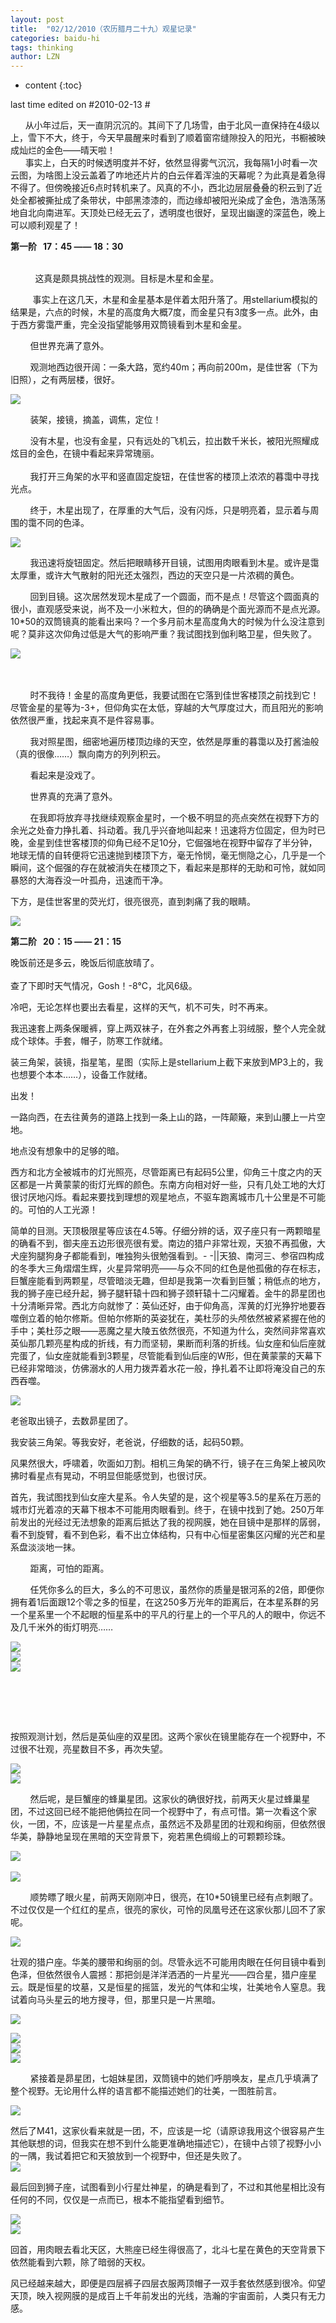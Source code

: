 ```yaml
---
layout: post
title:  "02/12/2010（农历腊月二十九）观星记录"
categories: baidu-hi
tags: thinking
author: LZN
---
```


* content
{:toc}
<p>last time edited on #2010-02-13 #</p><p>&nbsp;&nbsp;&nbsp;&nbsp;&nbsp;  从小年过后，天一直阴沉沉的。其间下了几场雪，由于北风一直保持在4级以上，雪下不大，终于，今天早晨醒来时看到了顺着窗帘缝隙投入的阳光，书橱被映成灿烂的金色&mdash;&mdash;晴天啦！<br />&nbsp;&nbsp;&nbsp;&nbsp;&nbsp;  事实上，白天的时候透明度并不好，依然显得雾气沉沉，我每隔1小时看一次云图，为啥图上没云盖着了咋地还片片的白云伴着浑浊的天幕呢？为此真是着急得不得了。但傍晚接近6点时转机来了。风真的不小，西北边层层叠叠的积云到了近处全都被撕扯成了条带状，中部黑漆漆的，而边缘却被阳光染成了金色，浩浩荡荡地自北向南进军。天顶处已经无云了，透明度也很好，呈现出幽邃的深蓝色，晚上可以顺利观星了！</p><p><strong>第一阶&nbsp;&nbsp;  17：45 &mdash;&mdash; 18：30</strong></p><p><br />&nbsp;&nbsp;&nbsp;&nbsp;&nbsp;&nbsp;&nbsp;&nbsp;&nbsp;  这真是颇具挑战性的观测。目标是木星和金星。</p><p>&nbsp;&nbsp;&nbsp;&nbsp;&nbsp;&nbsp;&nbsp;&nbsp;  事实上在这几天，木星和金星基本是伴着太阳升落了。用stellarium模拟的结果是，六点的时候，木星的高度角大概7度，而金星只有3度多一点。此外，由于西方雾霭严重，完全没指望能够用双筒镜看到木星和金星。</p><p>&nbsp;&nbsp;&nbsp;&nbsp;&nbsp;&nbsp;&nbsp;  但世界充满了意外。</p><p>&nbsp;&nbsp;&nbsp;&nbsp;&nbsp;&nbsp;&nbsp;  观测地西边很开阔：一条大路，宽约40m；再向前200m，是佳世客（下为旧照），之有两层楼，很好。</p><p> </p><p><img class="blogimg" small="0" src="http://hiphotos.baidu.com/dennis_1991/pic/item/96aa1ec7b03a69efd10060c4.jpg" /><br /></p><p>&nbsp;&nbsp;&nbsp;&nbsp;&nbsp;&nbsp;&nbsp;  装架，接镜，摘盖，调焦，定位！</p><p>&nbsp;&nbsp;&nbsp;&nbsp;&nbsp;&nbsp;&nbsp;  没有木星，也没有金星，只有远处的飞机云，拉出数千米长，被阳光照耀成炫目的金色，在镜中看起来异常瑰丽。<br /><br />&nbsp;&nbsp;&nbsp;&nbsp;&nbsp;&nbsp;&nbsp;  我打开三角架的水平和竖直固定旋钮，在佳世客的楼顶上浓浓的暮霭中寻找光点。</p><p>&nbsp;&nbsp;&nbsp;&nbsp;&nbsp;&nbsp;&nbsp;  终于，木星出现了，在厚重的大气后，没有闪烁，只是明亮着，显示着与周围的霭不同的色泽。</p><p> </p><p><img class="blogimg" small="0" src="http://hiphotos.baidu.com/dennis_1991/pic/item/ee9f743d8737c9dd3c6d975e.jpg" /><br /></p><p>&nbsp;&nbsp;&nbsp;&nbsp;&nbsp;&nbsp;&nbsp;  我迅速将旋钮固定。然后把眼睛移开目镜，试图用肉眼看到木星。或许是霭太厚重，或许大气散射的阳光还太强烈，西边的天空只是一片浓稠的黄色。</p><p>&nbsp;&nbsp;&nbsp;&nbsp;&nbsp;&nbsp;&nbsp;  回到目镜。这次居然发现木星成了一个圆面，而不是点！尽管这个圆面真的很小，直观感受来说，尚不及一小米粒大，但的的确确是个面光源而不是点光源。10*50的双筒镜真的能看出来吗？一个多月前木星高度角大的时候为什么没注意到呢？莫非这次仰角过低是大气的影响严重？我试图找到伽利略卫星，但失败了。</p><p> </p><p><img class="blogimg" small="0" src="http://hiphotos.baidu.com/dennis_1991/pic/item/4b0bf8c4167811f838db495f.jpg" /><br /></p><p><br /><br />&nbsp;&nbsp;&nbsp;&nbsp;&nbsp;&nbsp;&nbsp;  时不我待！金星的高度角更低，我要试图在它落到佳世客楼顶之前找到它！尽管金星的星等为-3+，但仰角实在太低，穿越的大气厚度过大，而且阳光的影响依然很严重，找起来真不是件容易事。</p><p>&nbsp;&nbsp;&nbsp;&nbsp;&nbsp;&nbsp;&nbsp;  我对照星图，细密地遍历楼顶边缘的天空，依然是厚重的暮霭以及打酱油般（真的很像……）飘向南方的列列积云。</p><p>&nbsp;&nbsp;&nbsp;&nbsp;&nbsp;&nbsp;&nbsp;  看起来是没戏了。</p><p>&nbsp;&nbsp;&nbsp;&nbsp;&nbsp;&nbsp;&nbsp;  世界真的充满了意外。</p><p>&nbsp;&nbsp;&nbsp;&nbsp;&nbsp;&nbsp;&nbsp;  在我即将放弃寻找继续观察金星时，一个极不明显的亮点突然在视野下方的余光之处奋力挣扎着、抖动着。我几乎兴奋地叫起来！迅速将方位固定，但为时已晚，金星到佳世客楼顶的仰角已经不足10分，它倔强地在视野中留存了半分钟，地球无情的自转便将它迅速抛到楼顶下方，毫无怜悯，毫无恻隐之心，几乎是一个瞬间，这个倔强的存在就被消失在楼顶之下，看起来是那样的无助和可怜，就如同暴怒的大海吞没一叶孤舟，迅速而干净。</p><p>下方，是佳世客里的荧光灯，很亮很亮，直到刺痛了我的眼睛。</p><p> </p><p><img class="blogimg" small="0" src="http://hiphotos.baidu.com/dennis_1991/pic/item/a4c2fc3391354170ac4b5f5d.jpg" /><br /></p><p><strong>第二阶&nbsp;&nbsp;  20：15 &mdash;&mdash; 21：15</strong></p><p>晚饭前还是多云，晚饭后彻底放晴了。<br /><br />查了下即时天气情况，Gosh！-8℃，北风6级。</p><p>冷吧，无论怎样也要出去看星，这样的天气，机不可失，时不再来。</p><p>我迅速套上两条保暖裤，穿上两双袜子，在外套之外再套上羽绒服，整个人完全就成个球体。手套，帽子，防寒工作就绪。</p><p>装三角架，装镜，指星笔，星图（实际上是stellarium上截下来放到MP3上的，我也想要个本本……），设备工作就绪。</p><p>出发！</p><p>一路向西，在去往黄务的道路上找到一条上山的路，一阵颠簸，来到山腰上一片空地。</p><p>地点没有想象中的足够的暗。</p><p>西方和北方全被城市的灯光照亮，尽管距离已有起码5公里，仰角三十度之内的天区都是一片黄蒙蒙的街灯光辉的颜色。东南方向相对好一些，只有几处工地的大灯很讨厌地闪烁。看起来要找到理想的观星地点，不驱车跑离城市几十公里是不可能的。可怕的人工光源！</p><p>简单的目测。天顶极限星等应该在4.5等。仔细分辨的话，双子座只有一两颗暗星的确看不到，御夫座五边形很亮很有爱。南边的猎户非常壮观，天狼不再孤傲，大犬座狗腿狗身子都能看到，唯独狗头很勉强看到。- -||天狼、南河三、参宿四构成的冬季大三角熠熠生辉，火星异常明亮&mdash;&mdash;与众不同的红色是他孤傲的存在标志，巨蟹座能看到两颗星，尽管暗淡无趣，但却是我第一次看到巨蟹；稍低点的地方，我的狮子座已经升起，狮子腿轩辕十四和狮子颈轩辕十二闪耀着。金牛的昴星团也十分清晰异常。西北方向就惨了：英仙还好，由于仰角高，浑黄的灯光狰狞地要吞噬倒立着的帕尔修斯。但帕尔修斯的英姿犹在，美杜莎的头颅依然被紧紧握在他的手中；美杜莎之眼&mdash;&mdash;恶魔之星大陵五依然很亮，不知道为什么，突然间非常喜欢英仙那几颗亮星构成的折线，有力而坚韧，果断而利落的折线。仙女座和仙后座就完蛋了，仙女座就能看到3颗星，尽管能看到仙后座的W形，但在黄蒙蒙的天幕下已经非常暗淡，仿佛溺水的人用力拨弄着水花一般，挣扎着不让即将淹没自己的东西吞噬。</p><p><img class="blogimg" small="0" src="http://hiphotos.baidu.com/dennis_1991/pic/item/9dae2f465b42243a6b63e593.jpg" /></p><p>老爸取出镜子，去数昴星团了。</p><p>我安装三角架。等我安好，老爸说，仔细数的话，起码50颗。</p><p>风果然很大，呼啸着，吹面如刀割。相机三角架的确不行，镜子在三角架上被风吹拂时看星点有晃动，不明显但能感觉到，也很讨厌。</p><p>首先，我试图找到仙女座大星系。令人失望的是，这个视星等3.5的星系在万恶的城市灯光着凉的天幕下根本不可能用肉眼看到。终于，在镜中找到了她。250万年前发出的光经过无法想象的距离后抵达了我的视网膜，她在目镜中是那样的孱弱，看不到旋臂，看不到色彩，看不出立体结构，只有中心恒星密集区闪耀的光芒和星系盘淡淡地一抹。</p><p>&nbsp;&nbsp;&nbsp;&nbsp;&nbsp;&nbsp;&nbsp;  距离，可怕的距离。</p><p>&nbsp;&nbsp;&nbsp;&nbsp;&nbsp;&nbsp;&nbsp;  任凭你多么的巨大，多么的不可思议，虽然你的质量是银河系的2倍，即便你拥有着1后面跟12个零之多的恒星，在这250多万光年的距离后，在本星系群的另一个星系里一个不起眼的恒星系中的平凡的行星上的一个平凡的人的眼中，你远不及几千米外的街灯明亮……<br /></p><p><img class="blogimg" small="0" src="http://hiphotos.baidu.com/dennis_1991/pic/item/c8b886cc947a1d2300e92859.jpg" /><br /><img class="blogimg" small="0" src="http://hiphotos.baidu.com/dennis_1991/pic/item/ea96f2caca689a75f31fe759.jpg" /><br /><img class="blogimg" small="0" src="http://hiphotos.baidu.com/dennis_1991/pic/item/ad9edeedc8c0937c79f05559.jpg" /><br />&nbsp;&nbsp;&nbsp;&nbsp;&nbsp;&nbsp;&nbsp;&nbsp;&nbsp;&nbsp;  </p><p>&nbsp;&nbsp;&nbsp;&nbsp;&nbsp;&nbsp;&nbsp;&nbsp;  </p><p>&nbsp;&nbsp;&nbsp;&nbsp;&nbsp;&nbsp;&nbsp;&nbsp;&nbsp;  </p><p>按照观测计划，然后是英仙座的双星团。这两个家伙在镜里能存在一个视野中，不过很不壮观，亮星数目不多，再次失望。</p><p><img class="blogimg" small="0" src="http://hiphotos.baidu.com/dennis_1991/pic/item/2ef0f443f6ee412072f05d5a.jpg" /><br /><img class="blogimg" small="0" src="http://hiphotos.baidu.com/dennis_1991/pic/item/dc961f8724f4a519c75cc35a.jpg" /><br /></p><p> </p><p> </p><p> </p><p>&nbsp;&nbsp;&nbsp;&nbsp;&nbsp;&nbsp;&nbsp;  然后呢，是巨蟹座的蜂巢星团。这家伙的确很好找，前两天火星过蜂巢星团，不过这回已经不能把他俩拉在同一个视野中了，有点可惜。第一次看这个家伙，一团，不，应该是一片星星点点，虽然远不及昴星团的壮观和绚丽，但依然很华美，静静地呈现在黑暗的天空背景下，宛若黑色绸缎上的可颗颗珍珠。</p><p><img class="blogimg" small="0" src="http://hiphotos.baidu.com/dennis_1991/pic/item/dc4c08f5e75e0916bd31095d.jpg" /><br /><br /><img class="blogimg" small="0" src="http://hiphotos.baidu.com/dennis_1991/pic/item/ea9114ad2971e63a4a36d65c.jpg" /><br /></p><p> </p><p>&nbsp;&nbsp;&nbsp;&nbsp;&nbsp;&nbsp;&nbsp;  顺势瞟了眼火星，前两天刚刚冲日，很亮，在10*50镜里已经有点刺眼了。不过仅仅是一个红红的星点，很亮的家伙，可怜的凤凰号还在这家伙那儿回不了家呢。<br /></p><p> </p><p><img class="blogimg" small="0" src="http://hiphotos.baidu.com/dennis_1991/pic/item/7e47570ea36c47f97acbe15d.jpg" /><br /></p><p> </p><p>壮观的猎户座。华美的腰带和绚丽的剑。尽管永远不可能用肉眼在任何目镜中看到色泽，但依然很令人震撼：那把剑是洋洋洒洒的一片星光&mdash;&mdash;四合星，猎户座星云。既是恒星的坟墓，又是恒星的摇篮，发光的气体和尘埃，壮美地令人窒息。我试着向马头星云的地方搜寻，但，那里只是一片黑暗。</p><p> </p><p><img class="blogimg" small="0" src="http://hiphotos.baidu.com/dennis_1991/pic/item/d2fe263b9e1459d914cecb5f.jpg" /><br /></p><p><img class="blogimg" small="0" src="http://hiphotos.baidu.com/dennis_1991/pic/item/4d01264f1d516705aec3ab5f.jpg" /><br /><img class="blogimg" small="0" src="http://hiphotos.baidu.com/dennis_1991/pic/item/3b31734e81f9413ab2de055e.jpg" /><br /><img class="blogimg" small="0" src="http://hiphotos.baidu.com/dennis_1991/pic/item/55bbb982c6fa5c8c6d81195f.jpg" /><br /></p><p> </p><p>&nbsp;&nbsp;&nbsp;&nbsp;&nbsp;&nbsp;&nbsp;  紧接着是昴星团，七姐妹星团，双筒镜中的她们呼朋唤友，星点几乎填满了整个视野。无论用什么样的语言都不能描述她们的壮美，一图胜前言。</p><p> </p><p><img class="blogimg" small="0" src="http://a3.att.hudong.com/33/68/01300000044935121262687732333.jpg" /><br /></p><p> </p><p>然后了M41，这家伙看来就是一团，不，应该是一坨（请原谅我用这个很容易产生其他联想的词，但我实在想不到什么能更准确地描述它），在镜中占领了视野小小的一隅，我试着把它和天狼放到一个视野中，但还是失败了。<br /><img class="blogimg" small="0" src="http://hiphotos.baidu.com/dennis_1991/pic/item/c11abb2f8095b80b1e308953.jpg" /><br /></p><p> </p><p>最后回到狮子座，试图看到小行星灶神星，的确是看到了，不过和其他星相比没有任何的不同，仅仅是一点而已，根本不能指望看到细节。</p><p> </p><p><img class="blogimg" small="0" src="http://hiphotos.baidu.com/dennis_1991/pic/item/d7c8eeef9597db05adafd55c.jpg" /><br /><img class="blogimg" small="0" src="http://hiphotos.baidu.com/dennis_1991/pic/item/47eea2d6a2e10e1c06088b5c.jpg" /><br /></p><p> </p><p>回首，用肉眼去看北天区，大熊座已经生得很高了，北斗七星在黄色的天空背景下依然能看到六颗，除了暗弱的天权。</p><p>风已经越来越大，即便是四层裤子四层衣服两顶帽子一双手套依然感到很冷。仰望天顶，映入视网膜的是成百上千年前发出的光线，浩瀚的宇宙面前，人类只有无力感。</p><p> </p>
